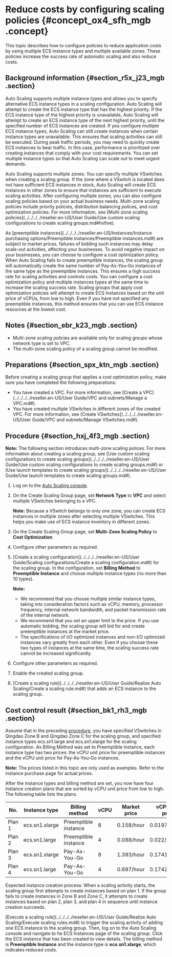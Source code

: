 # Reduce costs by configuring scaling policies {#concept_ox4_sfh_mgb .concept}

This topic describes how to configure policies to reduce application costs by using multiple ECS instance types and multiple available zones. These policies increase the success rate of automatic scaling and also reduce costs.

## Background information {#section_r5x_j23_mgb .section}

Auto Scaling supports multiple instance types and allows you to specify alternative ECS instance types in a scaling configuration. Auto Scaling will attempt to create the ECS instance type that has the highest priority. If the ECS instance type of the highest priority is unavailable, Auto Scaling will attempt to create an ECS instance type of the next highest priority, until the specified number of ECS instances are created. If you configure multiple ECS instance types, Auto Scaling can still create instances when certain instance types are unavailable. This ensures that scaling activities can still be executed. During peak traffic periods, you may need to quickly create ECS instances to bear traffic. In this case, performance is prioritized over creating instances that comply with your cost requirements. You can set multiple instance types so that Auto Scaling can scale out to meet urgent demands.

Auto Scaling supports multiple zones. You can specify multiple VSwitches when creating a scaling group. If the zone where a VSwitch is located does not have sufficient ECS instances in stock, Auto Scaling will create ECS instances in other zones to ensure that instances are sufficient to execute scaling activities. After configuring multiple zones, you can also configure scaling policies based on your actual business needs. Multi-zone scaling policies include priority policies, distribution balancing polices, and cost optimization policies. For more information, see [Multi-zone scaling policies](../../../../reseller.en-US/User Guide/Use custom scaling configurations to create scaling groups.md#hxfive).

As [preemptible instances](../../../../reseller.en-US/Instances/Instance purchasing options/Preemptible instances/Preemptible instances.md#) are subject to market prices, failures of bidding such instances may delay scale-out activities, affecting your businesses. To avoid negative impact on your businesses, you can choose to configure a cost optimization policy. When Auto Scaling fails to create preemptible instances, the scaling group will automatically create the same number of Pay-As-You-Go instances of the same type as the preemptible instances. This ensures a high success rate for scaling activities and controls costs. You can configure a cost optimization policy and multiple instances types at the same time to increase the scaling success rate. Scaling groups that apply cost optimization policies will attempt to create ECS instances based on the unit price of vCPUs, from low to high. Even if you have not specified any preemptible instances, this method ensures that you can use ECS instance resources at the lowest cost.

## Notes {#section_ebr_k23_mgb .section}

-   Multi-zone scaling policies are available only for scaling groups whose network type is set to VPC.
-   The multi-zone scaling policy of a scaling group cannot be modified.

## Preparations {#section_spx_ktn_mgb .section}

Before creating a scaling group that applies a cost optimization policy, make sure you have completed the following preparations:

-   You have created a VPC. For more information, see [Create a VPC](../../../../reseller.en-US/User Guide/VPC and subnets/Manage a VPC.md#).
-   You have created multiple VSwitches in different zones of the created VPC. For more information, see [Create VSwitches](../../../../reseller.en-US/User Guide/VPC and subnets/Manage VSwitches.md#).

## Procedure {#section_hxj_4f3_mgb .section}

**Note:** The following section introduces multi-zone scaling polices. For more information about creating a scaling group, see [Use custom scaling configurations to create scaling groups](../../../../reseller.en-US/User Guide/Use custom scaling configurations to create scaling groups.md#) or [Use launch templates to create scaling groups](../../../../reseller.en-US/User Guide/Use launch templates to create scaling groups.md#).

1.  Log on to the [Auto Scaling console](https://partners-intl.console.aliyun.com/#/ess).
2.  On the Create Scaling Group page, set **Network Type** to **VPC** and select multiple VSwitches belonging to a VPC.

    **Note:** Because a VSwitch belongs to only one zone, you can create ECS instances in multiple zones after selecting multiple VSwitches. This helps you make use of ECS instance inventory in different zones.

3.  On the Create Scaling Group page, set **Multi-Zone Scaling Policy** to **Cost Optimization**.
4.  Configure other parameters as required.
5.  [Create a scaling configuration](../../../../reseller.en-US/User Guide/Scaling configurations/Create a scaling configuration.md#) for the scaling group. In the configuration, set **Billing Method** to **Preemptible Instance** and choose multiple instance types \(no more than 10 types\).

    **Note:** 

    -   We recommend that you choose multiple similar instance types, taking into consideration factors such as vCPU, memory, processor frequency, internal network bandwidth, and packet transmission rate of the internal network.
    -   We recommend that you set an upper limit to the price. If you use automatic bidding, the scaling group will bid for and create preemptible instances at the market price.
    -   The specifications of I/O optimized instances and non-I/O optimized instances vary greatly from each other. Even if you choose these two types of instances at the same time, the scaling success rate cannot be increased significantly.
6.  Configure other parameters as required.
7.  Enable the created scaling group.
8.  [Create a scaling rule](../../../../reseller.en-US/User Guide/Realize Auto Scaling/Create a scaling rule.md#) that adds an ECS instance to the scaling group.

## Cost control result {#section_bk1_rh3_mgb .section}

Assume that in the preceding [procedure](#ol_mtn_rf3_mgb), you have specified VSwitches in Qingdao Zone B and Qingdao Zone C for the scaling group, and specified instance types ecs.sn1.large and ecs.sn1.xlarge for the scaling configuration. As Billing Method was set to Preemptible Instance, each instance type has two prices: the vCPU unit price for preemptible instances and the vCPU unit price for Pay-As-You-Go instances.

**Note:** The prices listed in this topic are only used as examples. Refer to the instance purchase page for actual prices.

After the instance types and billing method are set, you now have four instance creation plans that are sorted by vCPU unit price from low to high. The following table lists the plans.

|No.|Instance type|Billing method|vCPU|Market price|vCPU unit price|
|---|-------------|--------------|----|------------|---------------|
|Plan 1|ecs.sn1.xlarge|Preemptible instance|8|0.158/hour|0.01975/hour|
|Plan 2|ecs.sn1.large|Preemptible instance|4|0.088/hour|0.022/hour|
|Plan 3|ecs.sn1.xlarge|Pay-As-You-Go|8|1.393/hour|0.174125/hour|
|Plan 4|ecs.sn1.large|Pay-As-You-Go|4|0.697/hour|0.17425/hour|

Expected instance creation process: When a scaling activity starts, the scaling group first attempts to create instances based on plan 1. If the group fails to create instances in Zone B and Zone C, it attempts to create instances based on plan 2, plan 3, and plan 4 in sequence until instance creation succeeds.

[Execute a scaling rule](../../../../reseller.en-US/User Guide/Realize Auto Scaling/Execute scaling rules.md#) to trigger the scaling activity of adding one ECS instance to the scaling group. Then, log on to the Auto Scaling console and navigate to he ECS Instances page of the scaling group. Click the ECS instance that has been created to view details. The billing method is **Preemptible Instance** and the instance type is **ecs.sn1.xlarge**, which indicates reduced costs.

